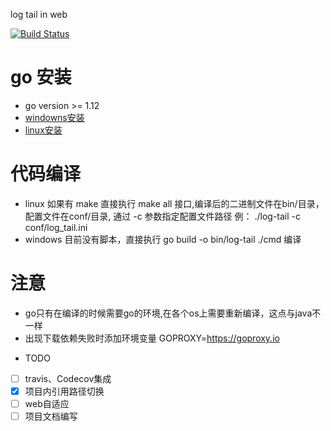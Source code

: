 log tail in web

[![Build Status](https://travis-ci.org/Arugal/log-tail.svg?branch=master)](https://travis-ci.org/Arugal/log-tail)



# go 安装

+ go version >= 1.12
+ [windowns安装](https://www.runoob.com/go/go-environment.html)
+ [linux安装](https://www.runoob.com/go/go-environment.html)


# 代码编译
+ linux 如果有 make 直接执行 make all 接口,编译后的二进制文件在bin/目录，配置文件在conf/目录, 通过 -c 参数指定配置文件路径 例： ./log-tail -c conf/log_tail.ini
+ windows 目前没有脚本，直接执行 go build -o bin/log-tail ./cmd 编译

# 注意
+ go只有在编译的时候需要go的环境,在各个os上需要重新编译，这点与java不一样
+ 出现下载依赖失败时添加环境变量 GOPROXY=https://goproxy.io

- TODO
- [ ] travis、Codecov集成
- [x] 项目内引用路径切换
- [ ] web自适应
- [ ] 项目文档编写